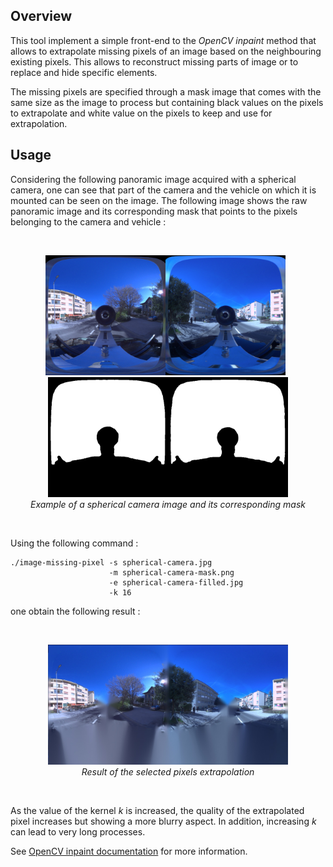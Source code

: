 ## Overview

This tool implement a simple front-end to the _OpenCV_ _inpaint_ method that allows to extrapolate missing pixels of an image based on the neighbouring existing pixels. This allows to reconstruct missing parts of image or to replace and hide specific elements.

The missing pixels are specified through a mask image that comes with the same size as the image to process but containing black values on the pixels to extrapolate and white value on the pixels to keep and use for extrapolation.

## Usage

Considering the following panoramic image acquired with a spherical camera, one can see that part of the camera and the vehicle on which it is mounted can be seen on the image. The following image shows the raw panoramic image and its corresponding mask that points to the pixels belonging to the camera and vehicle :

<br />
<p align="center">
<img src="https://github.com/nils-hamel/image-suite/blob/master/src/image-missing-pixel/doc/spherical-camera.jpg?raw=true" width="384">
&nbsp;
<img src="https://github.com/nils-hamel/image-suite/blob/master/src/image-missing-pixel/doc/spherical-camera-mask.png?raw=true" width="384">
<br />
<i>Example of a spherical camera image and its corresponding mask</i>
</p>
<br />

Using the following command :

    ./image-missing-pixel -s spherical-camera.jpg 
                          -m spherical-camera-mask.png 
                          -e spherical-camera-filled.jpg 
                          -k 16

one obtain the following result :

<br />
<p align="center">
<img src="https://github.com/nils-hamel/image-suite/blob/master/src/image-missing-pixel/doc/spherical-camera-filled.jpg?raw=true" width="384">
<br />
<i>Result of the selected pixels extrapolation</i>
</p>
<br />

As the value of the kernel _k_  is increased, the quality of the extrapolated pixel increases but showing a more blurry aspect. In addition, increasing _k_ can lead to very long processes.

See [OpenCV inpaint documentation](https://docs.opencv.org/2.4/modules/photo/doc/inpainting.html) for more information.